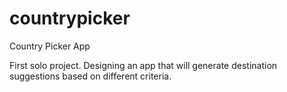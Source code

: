 # countrypicker
Country Picker App

First solo project. Designing an app that will generate destination suggestions based on different criteria.
